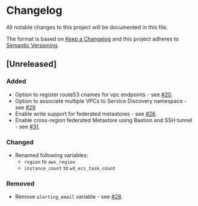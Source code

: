 # Changelog
All notable changes to this project will be documented in this file.

The format is based on [Keep a Changelog](http://keepachangelog.com/en/1.0.0/) and this project adheres to [Semantic Versioning](http://semver.org/spec/v2.0.0.html).

## [Unreleased]

### Added
- Option to register route53 cnames for vpc endpoints - see [#20](https://github.com/ExpediaInc/apiary-waggledance/issues/20).
- Option to associate multiple VPCs to Service Discovery namespace - see [#29](https://github.com/ExpediaInc/apiary-waggledance/issues/29)
- Enable write support for federated metastores - see [#26](https://github.com/ExpediaInc/apiary-waggledance/issues/26).
- Enable cross-region federated Metastore using Bastion and SSH tunnel - see
[#31](https://github.com/ExpediaInc/apiary-waggledance/issues/31).

### Changed
- Renamed following variables:
  * `region` to `aws_region`
  * `instance_count` to `wd_ecs_task_count`

### Removed
- Remove `alerting_email` variable - see [#28](https://github.com/ExpediaInc/apiary-waggledance/pull/28).
